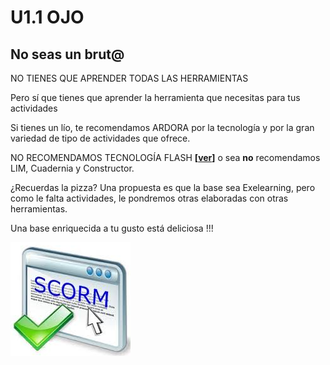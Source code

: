 
# U1.1 OJO

## No seas un brut@

NO TIENES QUE APRENDER TODAS LAS HERRAMIENTAS

Pero sí que tienes que aprender la herramienta que necesitas para tus actividades

Si tienes un lío, te recomendamos ARDORA por la tecnología y por la gran variedad de tipo de actividades que ofrece.

NO RECOMENDAMOS TECNOLOGÍA FLASH **[[ver](http://www.elmundo.es/blogs/elmundo/el-gadgetoblog/2017/07/25/adobe-acabara-con-flash-en-2020-10-anos.html)]** o sea **no** recomendamos LIM, Cuadernia y Constructor.

¿Recuerdas la pizza? Una propuesta es que la base sea Exelearning, pero como le falta actividades, le pondremos otras elaboradas con otras herramientas.

Una base enriquecida a tu gusto está deliciosa !!!


![](img/img0.png)

